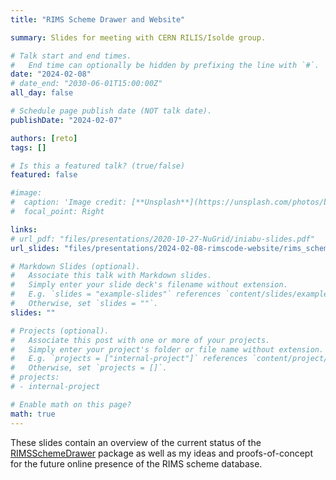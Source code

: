 ```yaml
---
title: "RIMS Scheme Drawer and Website"

summary: Slides for meeting with CERN RILIS/Isolde group. 

# Talk start and end times.
#   End time can optionally be hidden by prefixing the line with `#`.
date: "2024-02-08"
# date_end: "2030-06-01T15:00:00Z"
all_day: false

# Schedule page publish date (NOT talk date).
publishDate: "2024-02-07"

authors: [reto]
tags: []

# Is this a featured talk? (true/false)
featured: false

#image:
#  caption: 'Image credit: [**Unsplash**](https://unsplash.com/photos/bzdhc5b3Bxs)'
#  focal_point: Right

links:
# url_pdf: "files/presentations/2020-10-27-NuGrid/iniabu-slides.pdf"
url_slides: "files/presentations/2024-02-08-rimscode-website/rims_scheme_drawer_and_website.html"

# Markdown Slides (optional).
#   Associate this talk with Markdown slides.
#   Simply enter your slide deck's filename without extension.
#   E.g. `slides = "example-slides"` references `content/slides/example-slides.md`.
#   Otherwise, set `slides = ""`.
slides: ""

# Projects (optional).
#   Associate this post with one or more of your projects.
#   Simply enter your project's folder or file name without extension.
#   E.g. `projects = ["internal-project"]` references `content/project/deep-learning/index.md`.
#   Otherwise, set `projects = []`.
# projects:
# - internal-project

# Enable math on this page?
math: true
---
```


These slides contain an overview of the current status of the [RIMSSchemeDrawer](https://github.com/RIMS-Code/RIMSSchemeDrawer) package as well as my ideas and proofs-of-concept for the future online presence of the RIMS scheme database.

